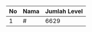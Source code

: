 | No | Nama            | Jumlah Level |
|----|-----------------|--------------|
| 1  | #    |    6629        |
